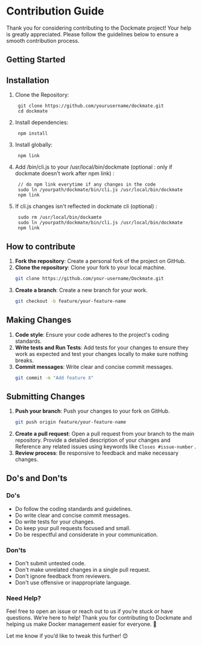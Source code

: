 # Contribution Guide

Thank you for considering contributing to the Dockmate project! Your help is greatly appreciated. Please follow the guidelines below to ensure a smooth contribution process.

## Getting Started

## Installation
1. Clone the Repository:
   ```
    git clone https://github.com/yourusername/dockmate.git
    cd dockmate
   ```
2. Install dependencies:
   ```
    npm install
   ```
3. Install globally:
   ```
    npm link
   ```
4. Add /bin/cli.js to your /usr/local/bin/dockmate (optional : only if dockmate doesn't work after npm link) :
   ```
    // do npm link everytime if any changes in the code
    sudo ln /yourpath/dockmate/bin/cli.js /usr/local/bin/dockmate
    npm link
   ```
5. If cli.js changes isn't reflected in dockmate cli (optional) :
   ```
    sudo rm /usr/local/bin/dockamte
    sudo ln /yourpath/dockmate/bin/cli.js /usr/local/bin/dockmate
    npm link
   ```
## How to contribute

1. **Fork the repository**: Create a personal fork of the project on GitHub.
2. **Clone the repository**: Clone your fork to your local machine.
    ```sh
    git clone https://github.com/your-username/Dockmate.git
    ```
3. **Create a branch**: Create a new branch for your work.
    ```sh
    git checkout -b feature/your-feature-name
    ```

## Making Changes

1. **Code style**: Ensure your code adheres to the project's coding standards.
2. **Write tests and Run Tests**: Add tests for your changes to ensure they work as expected and test your changes locally to make sure nothing breaks.
3. **Commit messages**: Write clear and concise commit messages.
    ```sh
    git commit -m "Add feature X"
    ```

## Submitting Changes

1. **Push your branch**: Push your changes to your fork on GitHub.
    ```sh
    git push origin feature/your-feature-name
    ```
2. **Create a pull request**: Open a pull request from your branch to the main repository. Provide a detailed description of your changes and Reference any related issues using keywords like ```Closes #issue-number``` .
3. **Review process**: Be responsive to feedback and make necessary changes.

## Do's and Don'ts

### Do's
- Do follow the coding standards and guidelines.
- Do write clear and concise commit messages.
- Do write tests for your changes.
- Do keep your pull requests focused and small.
- Do be respectful and considerate in your communication.

### Don'ts
- Don't submit untested code.
- Don't make unrelated changes in a single pull request.
- Don't ignore feedback from reviewers.
- Don't use offensive or inappropriate language.

### Need Help?
Feel free to open an issue or reach out to us if you’re stuck or have questions. We’re here to help!
Thank you for contributing to Dockmate and helping us make Docker management easier for everyone. 🚀

Let me know if you’d like to tweak this further! 😊
